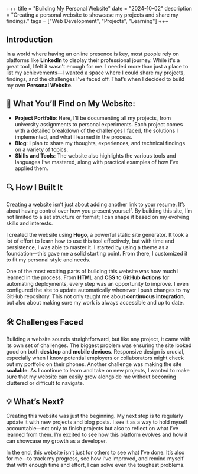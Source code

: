 +++
title = "Building My Personal Website"
date = "2024-10-02"
description = "Creating a personal website to showcase my projects and share my findings."
tags = ["Web Development", "Projects", "Learning"]
+++

## Introduction

In a world where having an online presence is key, most people rely on platforms like **LinkedIn** to display their professional journey. While it's a great tool, I felt it wasn't enough for me. I needed more than just a place to list my achievements—I wanted a space where I could share my projects, findings, and the challenges I've faced off. That’s when I decided to build my own **Personal Website**. 


## 🔧 What You’ll Find on My Website:
- **Project Portfolio**: Here, I’ll be documenting all my projects, from university assignments to personal experiments. Each project comes with a detailed breakdown of the challenges I faced, the solutions I implemented, and what I learned in the process.
- **Blog**: I plan to share my thoughts, experiences, and technical findings on a variety of topics. 
- **Skills and Tools**: The website also highlights the various tools and languages I’ve mastered, along with practical examples of how I’ve applied them.

## 🔍 How I Built It

Creating a website isn’t just about adding another link to your resume. It’s about having control over how you present yourself. By building this site, I’m not limited to a set structure or format; I can shape it based on my evolving skills and interests.

I created the website using **Hugo**, a powerful static site generator. It took a lot of effort to learn how to use this tool effectively, but with time and persistence, I was able to master it. I started by using a theme as a foundation—this gave me a solid starting point. From there, I customized it to fit my personal style and needs.

One of the most exciting parts of building this website was how much I learned in the process. From **HTML** and **CSS** to **GitHub Actions** for automating deployments, every step was an opportunity to improve. I even configured the site to update automatically whenever I push changes to my GitHub repository. This not only taught me about **continuous integration**, but also about making sure my work is always accessible and up to date.

## 🛠️ Challenges Faced

Building a website sounds straightforward, but like any project, it came with its own set of challenges. The biggest problem was ensuring the site looked good on both **desktop** and **mobile devices**. Responsive design is crucial, especially when I know potential employers or collaborators might check out my portfolio on their phones. Another challenge was making the site **scalable**. As I continue to learn and take on new projects, I wanted to make sure that my website can easily grow alongside me without becoming cluttered or difficult to navigate.

## 💡 What’s Next?

Creating this website was just the beginning. My next step is to regularly update it with new projects and blog posts. I see it as a way to hold myself accountable—not only to finish projects but also to reflect on what I’ve learned from them. I’m excited to see how this platform evolves and how it can showcase my growth as a developer.

In the end, this website isn’t just for others to see what I’ve done. It’s also for me—to track my progress, see how I’ve improved, and remind myself that with enough time and effort, I can solve even the toughest problems.
